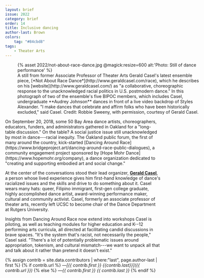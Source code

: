 ```yaml
---
layout: brief
issue: 2022
category: brief
order: 14
title: Inclusive dancing
author-last: Brown
colors:
    tag: "#84cbd8"
tags:
    - Theater Arts
---
```

<figure class="briefs-full" style="width:600px">
  {% asset 2022/not-about-race-dance.jpg @magick:resize=600 alt:'Photo: Still of dance performance' %}<figcaption markdown="span">A still from former Associate Professor of Theater Arts Gerald Casel's latest ensemble piece, [*Not About Race Dance*](http://www.geraldcasel.com/race), which he describes on his [website](http://www.geraldcasel.com/) as "a collaborative, choreographic response to the unacknowledged racial politics in U.S. postmodern dance." In this photograph of two of the ensemble's five BIPOC members, which includes Casel, undergraduate **Audrey Johnson** dances in front of a live video backdrop of Styles Alexander. "I make dances that celebrate and affirm folks who have been historically excluded," said Casel. Credit: Robbie Sweeny, with permission, courtesy of Gerald Casel.</figcaption>
</figure>
On September 20, 2018, some 50 Bay Area dance artists, choreographers, educators, funders, and administrators gathered in Oakland for a "long-table discussion." On the table? A social justice issue still unacknowledged by most in dance---racial inequity. The Oakland public forum, the first of many around the country, kick-started [Dancing Around Race](https://www.bridgeproject.art/dancing-around-race-public-dialogues), a community engagement project sponsored by [Hope Mohr Dance](https://www.hopemohr.org/company), a dance organization dedicated to "creating and supporting embodied art and social change."

At the center of the conversations stood their lead organizer, [**Gerald Casel**](https://theater.ucsc.edu/faculty/gerald-casel), a person whose lived experience gives him first-hand knowledge of dance's racialized issues and the skills and drive to do something about it. Casel wears many hats: queer, Filipino immigrant, first-gen college graduate, highly accomplished dance artist, award-winning performance maker, cultural and community activist. Casel, formerly an associate professor of theater arts, recently left UCSC to become chair of the Dance Department at Rutgers University.

Insights from Dancing Around Race now extend into workshops Casel is piloting, as well as teaching modules for higher education and K--12 performing arts curricula, all directed at facilitating candid discussions in brave spaces. "It's the system that's racist, not necessarily the people," Casel said. "There's a lot of potentially problematic issues around appropriation, tokenism, and cultural mismatch---we want to unpack all that and talk about it rather than pretend it doesn't exist."

{% assign contrib = site.data.contributors | where:"last", page.author-last | first %}
{% if contrib.url %}
*&mdash;[{{ contrib.first }} {{contrib.last}}]({{ contrib.url }})*
{% else %}
*&mdash;{{ contrib.first }} {{ contrib.last }}*
{% endif %}
